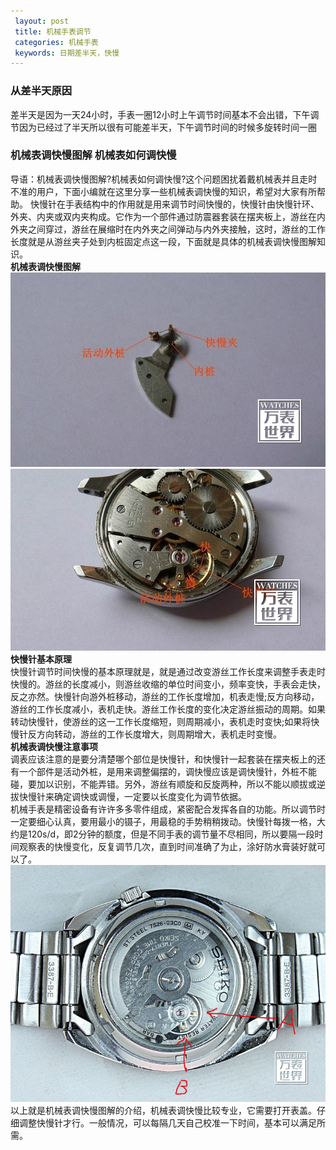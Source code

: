 ```yaml
---
 layout: post
 title: 机械手表调节
 categories: 机械手表
 keywords: 日期差半天，快慢
---
```



### 从差半天原因
差半天是因为一天24小时，手表一圈12小时上午调节时间基本不会出错，下午调节因为已经过了半天所以很有可能差半天，下午调节时间的时候多旋转时间一圈

### 机械表调快慢图解 机械表如何调快慢
导语：机械表调快慢图解?机械表如何调快慢?这个问题困扰着戴机械表并且走时不准的用户，下面小编就在这里分享一些机械表调快慢的知识，希望对大家有所帮助。
快慢针在手表结构中的作用就是用来调节时间快慢的，快慢针由快慢针环、外夹、内夹或双内夹构成。它作为一个部件通过防震器套装在摆夹板上，游丝在内外夹之间穿过，游丝在展缩时在内外夹之间弹动与内外夹接触，这时，游丝的工作长度就是从游丝夹子处到内桩固定点这一段，下面就是具体的机械表调快慢图解知识。  
**机械表调快慢图解**
  ![](/images/posts/机械手表调节/1.png)
  ![](/images/posts/机械手表调节/2.png)
**快慢针基本原理**  
快慢针调节时间快慢的基本原理就是，就是通过改变游丝工作长度来调整手表走时快慢的。游丝的长度减小，则游丝收缩的单位时间变小，频率变快，手表会走快，反之亦然。快慢针向游外桩移动，游丝的工作长度增加，机表走慢;反方向移动，游丝的工作长度减小，表机走快。游丝工作长度的变化决定游丝振动的周期。如果转动快慢针，使游丝的这一工作长度缩短，则周期减小，表机走时变快;如果将快慢针反方向转动，游丝的工作长度增大，则周期增大，表机走时变慢。  
**机械表调快慢注意事项**  
调表应该注意的是要分清楚哪个部位是快慢针，和快慢针一起套装在摆夹板上的还有一个部件是活动外桩，是用来调整偏摆的，调快慢应该是调快慢针，外桩不能碰，要加以识别，不能弄错。另外，游丝有顺旋和反旋两种，所以不能以顺拔或逆拔快慢针来确定调快或调慢，一定要以长度变化为调节依据。  
机械手表是精密设备有许许多多零件组成，紧密配合发挥各自的功能。所以调节时一定要细心认真，要用最小的镊子，用最稳的手势稍稍拨动。快慢针每拨一格，大约是120s/d，即2分钟的额度，但是不同手表的调节量不尽相同，所以要隔一段时间观察表的快慢变化，反复调节几次，直到时间准确了为止，涂好防水膏装好就可以了。  
 ![](/images/posts/机械手表调节/3.png)
以上就是机械表调快慢图解的介绍，机械表调快慢比较专业，它需要打开表盖。仔细调整快慢针才行。一般情况，可以每隔几天自己校准一下时间，基本可以满足所需。
